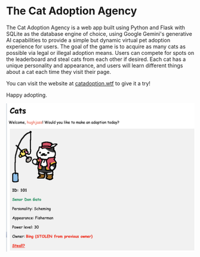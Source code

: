 # The Cat Adoption Agency

The Cat Adoption Agency is a web app built using Python and Flask with SQLite
as the database engine of choice, using Google Gemini's generative AI
capabilities to provide a simple but dynamic virtual pet adoption experience
for users. The goal of the game is to acquire as many cats as possible via
legal or illegal adoption means. Users can compete for spots on the leaderboard
and steal cats from each other if desired. Each cat has a unique personality
and appearance, and users will learn different things about a cat each time
they visit their page.

You can visit the website at [catadoption.wtf](http://catadoption.wtf) to give
it a try!

Happy adopting.

![Website index](app/static/Images/cat_adoption_agency.png)
